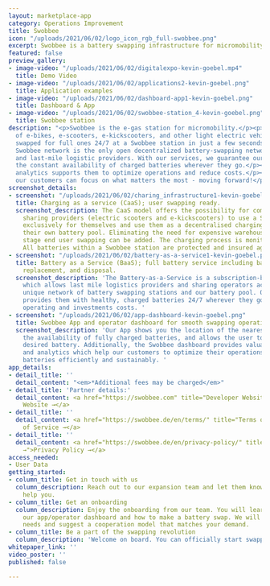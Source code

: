 ```yaml
---
layout: marketplace-app
category: Operations Improvement
title: Swobbee
icon: "/uploads/2021/06/02/logo_icon_rgb_full-swobbee.png"
excerpt: Swobbee is a battery swapping infrastructure for micromobility solutions.
featured: false
preview_gallery:
- image-video: "/uploads/2021/06/02/digitalexpo-kevin-goebel.mp4"
  title: Demo Video
- image-video: "/uploads/2021/06/02/applications2-kevin-goebel.png"
  title: Application examples
- image-video: "/uploads/2021/06/02/dashboard-app1-kevin-goebel.png"
  title: Dashboard & App
- image-video: "/uploads/2021/06/02/swobbee-station_4-kevin-goebel.png"
  title: Swobbee station
description: "<p>Swobbee is the e-gas station for micromobility.</p><p>Empty batteries
  of e-bikes, e-scooters, e-kickscooters, and other light electric vehicles can be
  swapped for full ones 24/7 at a Swobbee station in just a few seconds.</p><p>The
  Swobbee network is the only open decentralized battery-swapping network for sharing
  and last-mile logistic providers. With our services, we guarantee our customers
  the constant availability of charged batteries wherever they go.</p><p>Our software
  analytics supports them to optimize operations and reduce costs.</p><p>With Swobbee
  our customers can focus on what matters the most - moving forward!</p>"
screenshot_details:
- screenshot: "/uploads/2021/06/02/charing_infrastructure1-kevin-goebel.png"
  title: Charging as a service (CaaS); user swapping ready.
  screenshot_description: The CaaS model offers the possibility for companies e.g.
    sharing providers (electric scooters and e-kickscooters) to use a Swobbee station
    exclusively for themselves and use them as a decentralised charging station for
    their own battery pool. Eliminating the need for expensive warehouses. On a further
    stage end user swapping can be added. The charging process is monitored 24/7.
    All batteries within a Swobbee station are protected and insured against any risks.
- screenshot: "/uploads/2021/06/02/battery-as-a-service1-kevin-goebel.png"
  title: Battery as a Service (BaaS); full battery service including battery rental,
    replacement, and disposal.
  screenshot_description: 'The Battery-as-a-Service is a subscription-based service,
    which allows last mile logistics providers and sharing operators access to our
    unique network of battery swapping stations and our battery pool. Our service
    provides them with healthy, charged batteries 24/7 wherever they go and reduces
    operating and investments costs. '
- screenshot: "/uploads/2021/06/02/app-dashboard-kevin-goebel.png"
  title: Swobbee App and operator dashboard for smooth swapping operations.
  screenshot_description: 'Our App shows you the location of the nearest Swobbee station,
    the availability of fully charged batteries, and allows the user to reserve the
    desired battery. Additionally, the Swobbee dashboard provides valuable insights
    and analytics which help our customers to optimize their operations and utilize
    batteries efficiently and sustainably. '
app_details:
- detail_title: ''
  detail_content: "<em>*Additional fees may be charged</em>"
- detail_title: 'Partner details:'
  detail_content: <a href="https://swobbee.com" title="Developer Website →">Developer
    Website →</a>
- detail_title: ''
  detail_content: <a href="https://swobbee.de/en/terms/" title="Terms of Service →">Terms
    of Service →</a>
- detail_title: ''
  detail_content: <a href="https://swobbee.de/en/privacy-policy/" title="Privacy Policy
    →">Privacy Policy →</a>
access_needed:
- User Data
getting_started:
- column_title: Get in touch with us
  column_description: Reach out to our expansion team and let them know how they can
    help you.
- column_title: Get an onboarding
  column_description: Enjoy the onboarding from our team. You will learn how to use
    our app/operator dashboard and how to make a battery swap. We will analyse your
    needs and suggest a cooperation model that matches your demand.
- column_title: Be a part of the swapping revolution
  column_description: 'Welcome on board. You can officially start swapping your batteries. '
whitepaper_link: ''
video_poster: ''
published: false

---
```

